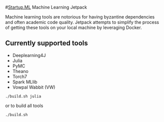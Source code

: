 #[Startup.ML](http://startup.ml/) Machine Learning Jetpack

Machine learning tools are notorious for having byzantine dependencies and often academic code quality.  Jetpack attempts to simplify the process of getting these tools on your local machine by leveraging Docker.

## Currently supported tools

* Deeplearning4J
* Julia
* PyMC
* Theano
* Torch7
* Spark MLlib
* Vowpal Wabbit (VW)

```
./build.sh julia
```

or to build all tools

```
./build.sh 
```


